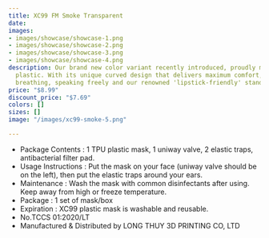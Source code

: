 ```yaml
---
title: XC99 FM Smoke Transparent
date: 
images:
- images/showcase/showcase-1.png
- images/showcase/showcase-2.png
- images/showcase/showcase-3.png
- images/showcase/showcase-4.png
description: Our brand new color variant recently introduced, proudly made of TPU
  plastic. With its unique curved design that delivers maximum comfort, effortless
  breathing, speaking freely and our renowned 'lipstick-friendly' standard.
price: "$8.99"
discount_price: "$7.69"
colors: []
sizes: []
image: "/images/xc99-smoke-5.png"

---
```

* Package Contents : 1 TPU plastic mask, 1 uniway valve, 2 elastic traps, antibacterial filter pad.
* Usage Instructions : Put the mask on your face (uniway valve should be on the left), then put the elastic traps around your ears.
* Maintenance : Wash the mask with common disinfectants after using. Keep away from high or freeze temperature.
* Package : 1 set of mask/box
* Expiration : XC99 plastic mask is washable and reusable.
* No.TCCS 01:2020/LT
* Manufactured & Distributed by LONG THUY 3D PRINTING CO, LTD